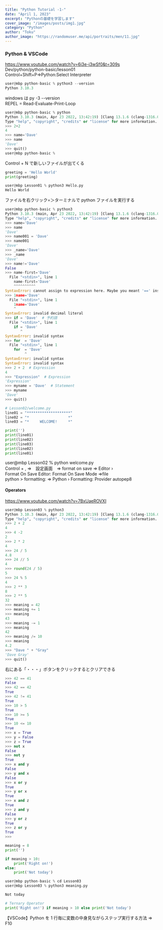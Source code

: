 ```yaml
---
title: "Python Tutorial -1-"
date: "April 1, 2023"
excerpt: "Pythonの基礎を学習します"
cover_image: "/images/posts/img1.jpg"
category: "Python"
author: "Toku"
author_image: "https://randomuser.me/api/portraits/men/11.jpg"
---
```


<!-- Markdow generator - https://jaspervdj.be/lorem-markdownum/ -->

### Python & VSCode

https://www.youtube.com/watch?v=6i3e-j3wSf0&t=309s  
Dev/python/python-basic/lesson01  
Control+Shift+P=>Python:Select Interpreter

```python
user@mbp python-basic % python3 --version
Python 3.10.3
```

windows は py -3 --version  
REPEL = Read-Evaluate-Print-Loop

```python
user@mbp python-basic % python
Python 3.10.3 (main, Apr 23 2022, 13:42:19) [Clang 13.1.6 (clang-1316.0.21.2)] on darwin
Type "help", "copyright", "credits" or "license" for more information.
>>> 2+2
4
>>> name='Dave'
>>> name
'Dave'
>>> quit()
user@mbp python-basic %
```

Control + N で新しいファイルが出てくる

```python
greeting = 'Hello World'
print(greeting)
```

```python
user@mbp Lesson01 % python3 Hello.py
Hello World
```

ファイルを右クリック=＞ターミナルで python ファイルを実行する

```python
user@mbp python-basic % python3
Python 3.10.3 (main, Apr 23 2022, 13:42:19) [Clang 13.1.6 (clang-1316.0.21.2)] on darwin
Type "help", "copyright", "credits" or "license" for more information.
>>> name='Dave'
>>> name
'Dave'
>>> name001 = 'Dave'
>>> name001
'Dave'
>>> _name='Dave'
>>> _name
'Dave'
>>> name!='Dave'
False
>>> name-first='Dave'
  File "<stdin>", line 1
    name-first='Dave'
    ^^^^^^^^^^
SyntaxError: cannot assign to expression here. Maybe you meant '==' instead of '='?
>>> 1name='Dave'
  File "<stdin>", line 1
    1name='Dave'
    ^
SyntaxError: invalid decimal literal
>>> if = 'Dave'  # 予約語
  File "<stdin>", line 1
    if = 'Dave'
       ^
SyntaxError: invalid syntax
>>> for  = 'Dave'
  File "<stdin>", line 1
    for  = 'Dave'
         ^
SyntaxError: invalid syntax
SyntaxError: invalid syntax
>>> 2 + 2  # Expression
4
>>> "Expression"  # Expression
'Expression'
>>> myname = 'Dave'  # Statement
>>> myname
'Dave'
>>> quit()
```

```python
# Lesson02/welcome.py
line01 = "********************"
line02 = "*                  *"
line03 = "*     WELCOME!     *"

print('')
print(line01)
print(line02)
print(line03)
print(line02)
print(line01)
```

user@mbp Lesson02 % python welcome.py  
Control + , =>　設定画面　=> format on save => Editor ›  
Format On Save
Editor: Format On Save Mode =>file  
python > formatting: => Python › Formatting: Provider
autopep8

#### Operators

https://www.youtube.com/watch?v=7BxUaeROVXI

```python
user@mbp Lesson03 % python3
Python 3.10.3 (main, Apr 23 2022, 13:42:19) [Clang 13.1.6 (clang-1316.0.21.2)] on darwin
Type "help", "copyright", "credits" or "license" for more information.
>>> 2 + 2
4
>>> 4 -2
2
>>> 2 * 2
4
>>> 24 / 5
4.8
>>> 24 // 5
4
>>> round(24 / 5)
5
>>> 24 % 5
4
>>> 2 ** 3
8
>>> 2 ** 5
32
>>> meaning = 42
>>> meaning += 1
>>> meaning
43
>>> meaning -= 1
>>> meaning
42
>>> meaning /= 10
>>> meaning
4.2
>>> "Dave " + "Gray"
'Dave Gray'
>>> quit()
```

右にある「・・・」ボタンをクリックするとクリアできる

```python
>>> 42 == 41
False
>>> 42 == 42
True
>>> 42 != 41
True
>>> 10 > 5
True
>>> 10 >= 5
True
>>> 10 <= 10
True
>>> x = True
>>> y = False
>>> z = True
>>> not x
False
>>> not y
True
>>> x and y
False
>>> y and x
False
>>> x or y
True
>>> y or x
True
>>> x and z
True
>>> z and y
False
>>> y or z
True
>>> z or y
True
>>>
```

```python
meaning = 8
print('')

if meaning > 10:
    print('Right on!')
else:
    print('Not today')
```

```python
user@mbp python-basic % cd Lesson03
user@mbp Lesson03 % python3 meaning.py

Not today
```

```python
# Ternary Operator
print('Right on!') if meaning > 10 else print('Not today')
```

【VSCode】Python を 1 行毎に変数の中身見ながらステップ実行する方法 => F10

```python

```

```python

```

```python

```

```python

```

```python

```

```python

```

```python

```

```python

```

```python

```

```python

```

```python

```

```python

```

```python

```

```python

```

```python

```

```python

```

```python

```
